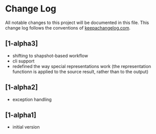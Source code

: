 # Change Log
All notable changes to this project will be documented in this file. This change log follows the conventions of [keepachangelog.com](http://keepachangelog.com/).

## [1-alpha3]
- shifting to shapshot-based workflow
- cli support
- redefined the way special representations work (the representation functionn is applied to the source result, rather than to the output)

## [1-alpha2]
- exception handling

## [1-alpha1]
- initial version
